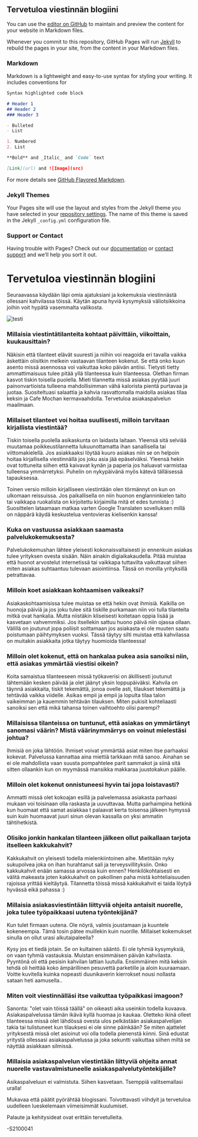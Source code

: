 ## Tervetuloa viestinnän blogiini

You can use the [editor on GitHub](https://github.com/s2100041edubcfi/Justtestingbloghowthisworkstoschool/edit/gh-pages/index.md) to maintain and preview the content for your website in Markdown files.

Whenever you commit to this repository, GitHub Pages will run [Jekyll](https://jekyllrb.com/) to rebuild the pages in your site, from the content in your Markdown files.

### Markdown

Markdown is a lightweight and easy-to-use syntax for styling your writing. It includes conventions for

```markdown
Syntax highlighted code block

# Header 1
## Header 2
### Header 3

- Bulleted
- List

1. Numbered
2. List

**Bold** and _Italic_ and `Code` text

[Link](url) and ![Image](src)
```

For more details see [GitHub Flavored Markdown](https://guides.github.com/features/mastering-markdown/).

### Jekyll Themes

Your Pages site will use the layout and styles from the Jekyll theme you have selected in your [repository settings](https://github.com/s2100041edubcfi/Justtestingbloghowthisworkstoschool/settings/pages). The name of this theme is saved in the Jekyll `_config.yml` configuration file.

### Support or Contact

Having trouble with Pages? Check out our [documentation](https://docs.github.com/categories/github-pages-basics/) or [contact support](https://support.github.com/contact) and we’ll help you sort it out.


# Tervetuloa viestinnän blogiini

Seuraavassa käydään läpi omia ajatuksiani ja kokemuksia viestinnästä ollessani kahvilassa töissä. Käytän apuna hyviä kysymyksiä väliotsikkoina joihin voit hypätä vasemmalta valikosta. 

![testi](https://pixabay.com/get/gf7804a6b59c2a89c304df7ee5f4b675ad40a9fe20a56eaf47dd733ffc78c5041fad5a7eb62b1c7f9f702346192fb8bd7_640.jpg)

### Millaisia viestintätilanteita kohtaat päivittäin, viikoittain, kuukausittain? 

Näkisin että tilanteet elävät suuresti ja niihin voi reagoida eri tavalla vaikka äskettäin olisitkin melkein vastaavan tilanteen kokenut. Se että onko kuun asento missä asennossa voi vaikuttaa koko päivän antiisi. Tietysti tietty ammattimaisuus tulee pitää yllä tilanteessa kuin tilanteessa. Olethan firman kasvot tiskin toisella puolella. Mieti tilannetta missä asiakas pyytää juuri painonvartioista tulleena mahdollisimman vähä kalorista pientä purtavaa ja juotaa. Suositeltuasi salaattia ja kahvia rasvattomalla maidolla asiakas tilaa keksin ja Cafe Mochan kermavaahdolla. Tervetuloa asiakaspalvelun maailmaan.

### Millaiset tilanteet voi hoitaa suullisesti, milloin tarvitaan kirjallista viestintää?

Tiskin toisella puolella asikaskunta on laidasta laitaan. Yleensä sitä selviää muutamaa poikkeustilannetta lukuunottamatta ihan sanallisella tai viittomakielellä. Jos asiakkaaksi löytää kuuro asiakas niin se on helpoin hoitaa kirjallisella viestinnällä jos joku asia jää epäselväksi. Yleensä hekin ovat tottuneita siihen että kaivavat kynän ja paperia jos haluavat varmistaa tulleensa ymmärretyksi. Puhelin on nykypäivänä myös kätevä tälläisessä tapauksessa. 

Toinen versio milloin kirjalliseen viestintään olen törmännyt on kun on ulkomaan reissuissa. Jos paikallisella on niin huonon englanninkielen taito tai vaikkapa ruokalista on kirjoitettu kirjaimilla mitä et edes tunnista :) Suosittelen lataamaan matkaa varten Google Translaten sovelluksen millä on näppärä käydä keskustelua ventovieras kielisenkin kanssa!

### Kuka on vastuussa asiakkaan saamasta palvelukokemuksesta?

Palvelukokemushan lähtee yleisesti kokonaisvaltaisesti jo ennenkuin asiakas tulee yrityksen ovesta sisään. Näin ainakin digiaikakaudella. Pitää muistaa että huonot arvostelut internetissä tai vaikkapa tuttavilta vaikuttavat siihen miten asiakas suhtaantuu tulevaan asiointiinsa. Tässä on monilla yrityksillä petrattavaa.

### Milloin koet asiakkaan kohtaamisen vaikeaksi?

Asiakaskohtaamisissa tulee muistaa se että hekin ovat ihmisiä. Kaikilla on huonoja päiviä ja jos joku tulee sitä tiskille purkamaan niin voi tulla tilanteita mitkä ovat hankalia. Mutta niistäkin kliseisesti koitetaan oppia lisää ja kasvetaan vahvemmiksi. Jos itsellekin sattuu huono päivä niin ojassa ollaan. Välillä on joutunut jopa poliisit soittamaan jos asiakasta ei ole muuten saatu poistumaan päihtymyksen vuoksi. Tässä täytyy silti muistaa että kahvilassa on muitakin asiakkaita jotka täytyy huomioida tilanteessa!

### Milloin olet kokenut, että on hankalaa pukea asia sanoiksi niin, että asiakas ymmärtää viestisi oikein?

Koita samaistua tilanteeseen missä työkaverisi on äkillisesti joutunut lähtemään kesken päivää ja olet jäänyt yksin loppupäiväksi. Kahvila on täynnä asiakkaita, tiskit tekemättä, jonoa ovelle asti, tilaukset tekemättä ja tehtävää vaikka viidelle. Asikas empii ja empii ja lopulta tilaa talon vaikeimman ja kauemmin tehtävän tilauksen. Miten pukisit kohteliaasti sanoiksi sen että mikä tahansa toinen vaihtoehto olisi parempi? 

### Millaisissa tilanteissa on tuntunut, että asiakas on ymmärtänyt sanomasi väärin? Mistä väärinymmärrys on voinut mielestäsi johtua?

Ihmisiä on joka lähtöön. Ihmiset voivat ymmärtää asiat miten itse parhaaksi kokevat. Palvelussa kannattaa aina miettiä tarkkaan mitä sanoo. Ainahan se ei ole mahdollista vaan suusta pompahtelee parit sammakot ja siinä sitä sitten ollaankin kun on myymässä mansikka makkaraa juustokakun päälle.

### Milloin olet kokenut onnistuneesi hyvin tai jopa loistavasti? 

Ammatti missä olet kokoajan esillä ja palvelemassa asiakasta parhaasi mukaan voi toisinaan olla raskasta ja uuvuttavaa. Mutta parhaimpina hetkinä kun huomaat että samat asiakkaa t palaavat kerta toisensa jälkeen hymyssä suin kuin huomaavat juuri sinun olevan kassalla on yksi ammatin tähtihetkistä.

### Olisiko jonkin hankalan tilanteen jälkeen ollut paikallaan tarjota itselleen kakkukahvit?

Kakkukahvit on yleisesti todella mielenkiintoinen aihe. Mietitään nyky sukupolvea joka on ihan hurahtanut sali ja terveysvillityksiin. Onko kakkukahvit enään samassa arvossa kuin ennen? Henkilökohtaisesti en välitä makeasta joten kakkukahvit on pakollinen paha mistä kohteliaisuuden rajoissa yrittää kieltäytyä. Tilannetta töissä missä kakkukahvit ei taida löytyä hyvässä eikä pahassa :)

### Millaisia asiakasviestintään liittyviä ohjeita antaisit nuorelle, joka tulee työpaikkaasi uutena työntekijänä?

Kun tulet firmaan uutena. Ole nöyrä, valmis joustamaan ja kuuntele kokeneempia. Tämä tosin pätee muillekin kuin nuorille. Millaiset kokemukset sinulla on ollut urasi alkutaipaleella? 

Kysy jos et tiedä jotain. Se on kultainen sääntö. Ei ole tyhmiä kysymyksiä, on vaan tyhmiä vastauksia. Muistan ensimmäisen päivän kahvilasta. Pyyntönä oli että pesisin kahvilan lattian luutulla. Ensimmäinen mitä keksin tehdä oli heittää koko ämpärillinen pesuvettä parketille ja aloin kuuraamaan. Voitte kuvitella kuinka nopeasti duunikaverin kierrokset nousi nollasta sataan heti aamusella..

### Miten voit viestinnälläsi itse vaikuttaa työpaikkasi imagoon?

Sanonta: "olet vain töissä täällä" on oikeasti aika useinkin todella kuvaava. Asiakaspalvelussa tämän ikävä kyllä huomaa jo kaukaa. Oletteko ikinä olleet tilanteessa missä olet lähdössä ovesta ulos pelkästään asiakaspalvelijan takia tai tulistuneet kun tilauksesi ei ole sinne päinkään? Se miten ajattelet yrityksestä missä olet asioinut voi olla todella pienenstä kiinni. Sinä edustat yritystä ollessasi asiakaspalvelussa ja joka sekuntti vaikuttaa siihen miltä se näyttää asiakkaan silmissä.


### Millaisia asiakaspalvelun viestintään liittyviä ohjeita annat nuorelle vastavalmistuneelle asiakaspalvelutyöntekijälle?

Asikaspalveluun ei valmistuta. Siihen kasvetaan. Tsemppiä valitsemallasi uralla!


Mukavaa että päätit pyörähtää blogissani. Toivottavasti viihdyit ja tervetuloa uudelleen lueskelemaan viimeisimmät kuulumiset.

Palaute ja kehitysideat ovat erittäin tervetulleita.

-S2100041



